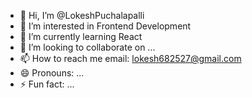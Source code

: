 - 👋 Hi, I’m @LokeshPuchalapalli
- 👀 I’m interested in Frontend Development
- 🌱 I’m currently learning React
- 💞️ I’m looking to collaborate on ...
- 📫 How to reach me email: lokesh682527@gmail.com
- 😄 Pronouns: ...
- ⚡ Fun fact: ...

<!---
LokeshPuchalapalli/LokeshPuchalapalli is a ✨ special ✨ repository because its `README.md` (this file) appears on your GitHub profile.
You can click the Preview link to take a look at your changes.
--->

